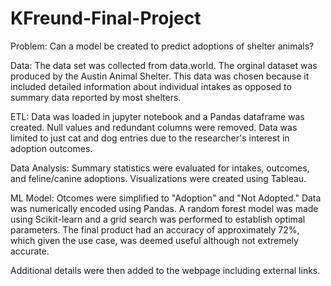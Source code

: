 # KFreund-Final-Project

Problem: Can a model be created to predict adoptions of shelter animals?

Data: The data set was collected from data.world. The orginal dataset was produced by the Austin Animal Shelter. This data was chosen because it included detailed information about individual intakes as opposed to summary data reported by most shelters.

ETL: Data was loaded in jupyter notebook and a Pandas dataframe was created. Null values and redundant columns were removed. Data was limited to just cat and dog entries due to the researcher's interest in adoption outcomes.

Data Analysis: Summary statistics were evaluated for intakes, outcomes, and feline/canine adoptions. Visualizations were created using Tableau.

ML Model: Otcomes were simplified to "Adoption" and "Not Adopted." Data was numerically encoded using Pandas. A random forest model was made using Scikit-learn and a grid search was performed to establish optimal parameters. The final product had an accuracy of approximately 72%, which given the use case, was deemed useful although not extremely accurate.

Additional details were then added to the webpage including external links.
